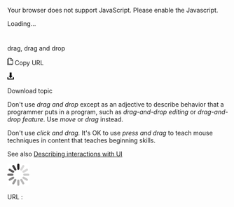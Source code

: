 Your browser does not support JavaScript. Please enable the Javascript.

Loading...

# 

drag, drag and drop

![Copy URL](drag-and-drop_files/Copy.png)
Copy URL

![Download](drag-and-drop_files/Download.png)

Download topic

Don't use *drag and drop* except as an adjective to describe behavior that a programmer puts in a program, such as *drag-and-drop editing* or *drag-and-drop feature*. Use *move* or *drag* instead.

Don't use *click and drag.* It's OK to use *press and drag* to teach mouse techniques in content that teaches beginning skills.

See also [](https://worldready.cloudapp.net/Styleguide/Read?id=2700&topicid=26472)[Describing interactions with UI](https://worldready.cloudapp.net/Styleguide/Read?id=2700&topicid=26472)

![In progress](drag-and-drop_files/activity-large.gif)

URL :
